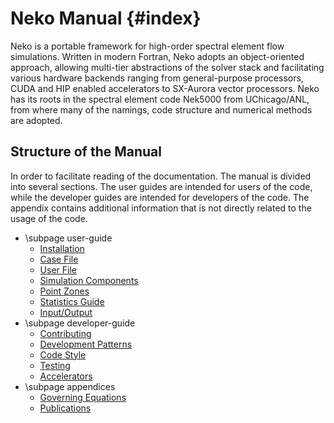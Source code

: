 # Neko Manual {#index}

Neko is a portable framework for high-order spectral element flow simulations.
Written in modern Fortran, Neko adopts an object-oriented approach, allowing
multi-tier abstractions of the solver stack and facilitating various hardware
backends ranging from general-purpose processors, CUDA and HIP enabled
accelerators to SX-Aurora vector processors. Neko has its roots in the spectral
element code Nek5000 from UChicago/ANL, from where many of the namings, code
structure and numerical methods are adopted.

## Structure of the Manual

In order to facilitate reading of the documentation. The manual is divided into
several sections. The user guides are intended for users of the code, while the
developer guides are intended for developers of the code. The appendix contains
additional information that is not directly related to the usage of the code.

- \subpage user-guide
  - [Installation](#installation)
  - [Case File](#case-file)
  - [User File](#user-file)
  - [Simulation Components](#simcomps)
  - [Point Zones](#point-zones)
  - [Statistics Guide](#statistics-guide)
  - [Input/Output](#io)
- \subpage developer-guide
  - [Contributing](#contributing)
  - [Development Patterns](#dev_patterns)
  - [Code Style](#code-style)
  - [Testing](#testing)
  - [Accelerators](#accelerators)
- \subpage appendices
  - [Governing Equations](#governing-equations)
  - [Publications](#publications)

